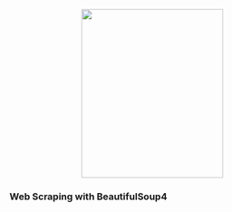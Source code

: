 <p align="center">
  <img src="https://www.crummy.com/software/BeautifulSoup/10.1.jpg" height="298" width="250">
</p>

### Web Scraping with BeautifulSoup4
